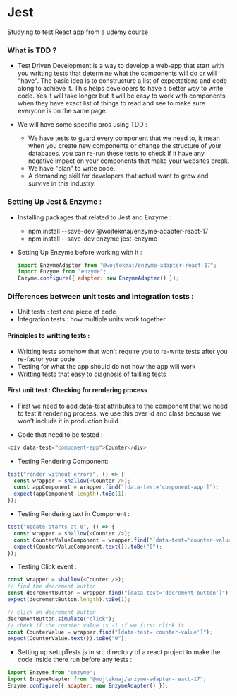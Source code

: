 # Jest

Studying to test React app from a udemy course

### What is TDD ?

- Test Driven Development is a way to develop a web-app that start with you writting tests that determine what the components will do or will "have". The basic idea is to constructure a list of expectations and code along to achieve it. This helps developers to have a better way to write code. Yes it will take longer but it will be easy to work with components when they have exact list of things to read and see to make sure everyone is on the same page.

- We will have some specific pros using TDD :
  - We have tests to guard every component that we need to, it mean when you create new components or change the structure of your databases, you can re-run these tests to check if it have any negative impact on your components that make your websites break.
  - We have "plan" to write code.
  - A demanding skill for developers that actual want to grow and survive in this industry.

### Setting Up Jest & Enzyme :

- Installing packages that related to Jest and Enzyme :

  - npm install --save-dev @wojtekmaj/enzyme-adapter-react-17
  - npm install --save-dev enzyme jest-enzyme

- Setting Up Enzyme before working with it :

  ```javascript
  import EnzymeAdapter from "@wojtekmaj/enzyme-adapter-react-17";
  import Enzyme from "enzyme";
  Enzyme.configure({ adapter: new EnzymeAdapter() });
  ```

### Differences between unit tests and integration tests :

- Unit tests : test one piece of code
- Integration tests : how multiple units work together

#### Principles to writting tests :

- Writting tests somehow that won't require you to re-write tests after you re-factor your code
- Testing for what the app should do not how the app will work
- Writting tests that easy to diagnosis of failling tests

#### First unit test : Checking for rendering process

- First we need to add data-test attributes to the component that we need to test it rendering process, we use this over id and class because we won't include it in production build :

- Code that need to be tested :

```javascript
<div data-test="component-app">Counter</div>
```

- Testing Rendering Component:

```javascript
test("render without errors", () => {
  const wrapper = shallow(<Counter />);
  const appComponent = wrapper.find("[data-test='component-app']");
  expect(appComponent.length).toBe(1);
});
```

- Testing Rendering text in Component :

```javascript
test("update starts at 0", () => {
  const wrapper = shallow(<Counter />);
  const CounterValueComponent = wrapper.find("[data-test='counter-value']");
  expect(CounterValueComponent.text()).toBe("0");
});
```

- Testing Click event :

```javascript
const wrapper = shallow(<Counter />);
// find the decrement button
const decrementButton = wrapper.find("[data-test='decrement-button']");
expect(decrementButton.length).toBe(1);

// click on decrement button
decrementButton.simulate("click");
// check if the counter value is -1 if we first click it
const CounterValue = wrapper.find("[data-test='counter-value']");
expect(CounterValue.text()).toBe("0");
```

- Setting up setupTests.js in src directory of a react project to make the code inside there run before any tests :

```javascript
import Enzyme from "enzyme";
import EnzymeAdapter from "@wojtekmaj/enzyme-adapter-react-17";
Enzyme.configure({ adapter: new EnzymeAdapter() });
```
